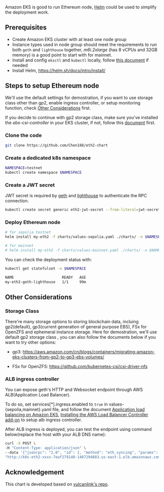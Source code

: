 Amazon EKS is good to run Ethereum node, [Helm](https://helm.sh/) could be used to simplify the deployment work.

## Prerequisites
- Create Amazon EKS cluster with at least one node group
- Instance types used in node group should meet the requirements to run both `geth` and `lighthouse` together, *m6i.2xlarge* (has 8 vCPUs and 32GB memory) is a good point to start with for mainnet.
- Install and config `eksctl` and `kubectl` locally, follow [this document](https://docs.aws.amazon.com/eks/latest/userguide/getting-started.html) if needed
- Install Helm, https://helm.sh/docs/intro/install/

## Steps to setup Ethereum node

We'll use the default settings for demostration, if you want to use storage class other than gp2, enable ingress controller, or setup monitoring function, check [Other Considerations](#Other-Considerations) first.

If you decide to continue with gp2 storage class, make sure you've installed the *ebs-csi-controller* in your EKS cluster, if not, follow this [document](https://docs.aws.amazon.com/eks/latest/userguide/ebs-csi.html) first.

### Clone the code

```bash
git clone https://github.com/Chen188/eth2-chart
```
### Create a dedicated k8s namespace

```bash
NAMESPACE=testnet
kubectl create namespace $NAMESPACE
```

### Create a JWT secret

JWT secret is required by [geth](https://geth.ethereum.org/docs/interface/consensus-clients) and [lighthouse](https://lighthouse-book.sigmaprime.io/run_a_node.html#step-3-run-lighthouse) to authenticate the RPC connection.

```bash
kubectl create secret generic eth2-jwt-secret --from-literal=jwt-secret=$(openssl rand -hex 32) -n $NAMESPACE
```

### Deploy Ethereum node

```bash
# for sepolia testnet
helm install my-eth2 -f charts/values-sepolia.yaml ./charts/ -n $NAMESPACE

# for mainnet
# helm install my-eth2 -f charts/values-mainnet.yaml ./charts/ -n $NAMESPACE
```

You can check the deployment status with:

```bash
kubectl get statefulset -n $NAMESPACE 

NAME                      READY   AGE
my-eth2-geth-lighthouse   1/1     99m
```

## Other Considerations

### Storage Class

There're many storage options to storing blockchain data, incluing gp2(default), gp3(current generation of general purpose EBS), FSx for OpenZFS and ephemeral instance storage. Here for demostration, we'll use default gp2 storage class , you can also follow the documents below if you want to try other options:

- gp3: https://aws.amazon.com/cn/blogs/containers/migrating-amazon-eks-clusters-from-gp2-to-gp3-ebs-volumes/

- FSx for OpenZFS: https://github.com/kubernetes-csi/csi-driver-nfs

### ALB ingress controller

You can expose geth's HTTP and Websocket endpoint through AWS ALB(Application Load Balancer).

To do so, set services[*].ingress.enabled to `true` in values-{sepolia,mainnet}.yaml file, and follow the document [Application load balancing on Amazon EKS](https://docs.aws.amazon.com/eks/latest/userguide/alb-ingress.html), [Installing the AWS Load Balancer Controller add-on](https://docs.aws.amazon.com/eks/latest/userguide/aws-load-balancer-controller.html) to setup alb ingress controller.

After ALB ingress is deployed, you can test the endpoint using command below(replace the host with your ALB DNS name):

```bash
curl -X POST \
-H "Content-Type: application/json" \
--data '{"jsonrpc": "2.0", "id": 1, "method": "eth_syncing", "params": []}' \
"http://k8s-eth2-xxxx-7eaf279140-1407294883.us-east-1.elb.amazonaws.com/api/v1"
```

## Acknowledgement

This chart is developed based on [vulcanlink's repo](https://github.com/vulcanlink/charts).